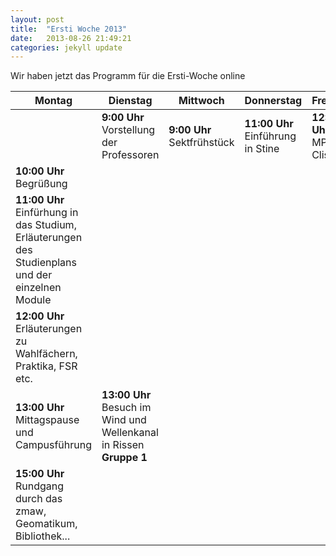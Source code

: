 ```yaml
---
layout: post
title:  "Ersti Woche 2013"
date:   2013-08-26 21:49:21
categories: jekyll update
---
```


Wir haben jetzt das Programm für die Ersti-Woche online

| Montag | Dienstag | Mittwoch | Donnerstag | Freitag |
| ------ | -------- | -------- | ---------- | ------- |
|        | **9:00 Uhr** Vorstellung der Professoren | **9:00 Uhr** Sektfrühstück | **11:00 Uhr** Einführung in Stine | **12:00 Uhr** MPI Clisap |
| **10:00 Uhr** Begrüßung |
| **11:00 Uhr** Einfürhung in das Studium, Erläuterungen des Studienplans und der einzelnen Module |
| **12:00 Uhr** Erläuterungen zu Wahlfächern, Praktika, FSR etc. |
| **13:00 Uhr** Mittagspause und Campusführung | **13:00 Uhr** Besuch im Wind und Wellenkanal in Rissen **Gruppe 1** |
| **15:00 Uhr** Rundgang durch das zmaw, Geomatikum, Bibliothek... |
